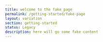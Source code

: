 ```yaml
---
title: welcome to the fake page
permalink: /getting-started/fake-page
layout: variation
section: getting-started
status: Legacy
description: here will go some fake content
---
```


